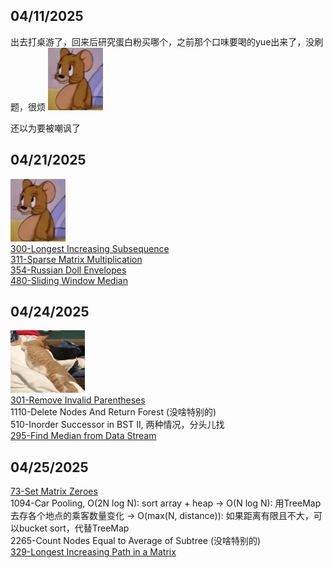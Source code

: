 ## 04/11/2025
出去打桌游了，回来后研究蛋白粉买哪个，之前那个口味要喝的yue出来了，没刷题，很烦
<img src="./assets/Jerry - 怪不好意思的.png" height="100px">

还以为要被嘲讽了

## 04/21/2025
<img src="./assets/Jerry - 怪不好意思的.png" height="100px"><br/>
[300-Longest Increasing Subsequence](<./coding/300-Longest Increasing Subsequence.java>)<br/>
[311-Sparse Matrix Multiplication](<./coding/311-Sparse Matrix Multiplication.java>)<br/>
[354-Russian Doll Envelopes](<./coding/354-Russian Doll Envelopes.java>)<br/>
[480-Sliding Window Median](<./coding/480-Sliding Window Median.java>)<br/>


## 04/24/2025
<img src="./assets/翻滚.gif" height="100px"><br/>
[301-Remove Invalid Parentheses](<./coding/301-Remove Invalid Parentheses.java>)<br/>
1110-Delete Nodes And Return Forest (没啥特别的)<br/>
510-Inorder Successor in BST II, 两种情况，分头儿找<br/>
[295-Find Median from Data Stream](<./coding/295-Find Median from Data Stream.java>)<br/>

## 04/25/2025
[73-Set Matrix Zeroes](<./coding/73-Set Matrix Zeroes.java>)<br/>
1094-Car Pooling, O(2N log N): sort array + heap -> O(N log N): 用TreeMap去存各个地点的乘客数量变化 -> O(max(N, distance)): 如果距离有限且不大，可以bucket sort，代替TreeMap<br/>
2265-Count Nodes Equal to Average of Subtree (没啥特别的)<br/>
[329-Longest Increasing Path in a Matrix](<./coding/329-Longest Increasing Path in a Matrix.java>)<br/>
